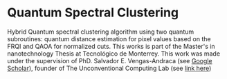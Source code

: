 # Quantum Spectral Clustering

Hybrid Quantum spectral clustering algorithm using two quantum subroutines: quantum distance estimation for pixel values based on the FRQI and QAOA for normalized cuts. 
This works is part of the Master's in nanotechnology Thesis at Tecnológico de Monterrey. 
This work was made under the supervision of PhD. Salvador E. Vengas-Andraca (see [Google Scholar](https://scholar.google.com/citations?user=rQ2szRwAAAAJ&hl=es)), founder of The Unconventional Computing Lab (see [link here](https://unconventionalcomputing.org/)) 

